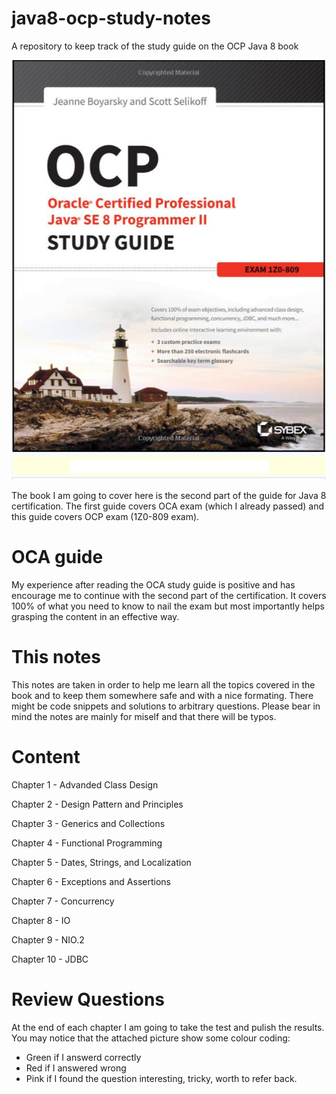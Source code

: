 # java8-ocp-study-notes
A repository to keep track of the study guide on the OCP Java 8 book

![javaBook](img/javaBook.png)

The book I am going to cover here is the second part of the guide for Java 8 certification. The first guide covers OCA exam (which I already passed) and this guide covers OCP exam (1Z0-809 exam).

# OCA guide
My experience after reading the OCA study guide is positive and has encourage me to continue with the second part of the certification. It covers 100% of what you need to know to nail the exam but most importantly helps grasping the content in an effective way.  

# This notes
This notes are taken in order to help me learn all the topics covered in the book and to keep them somewhere safe and with a nice formating. There might be code snippets and solutions to arbitrary questions. Please bear in mind the notes are mainly for miself and that there will be typos.   

# Content
Chapter 1 - Advanded Class Design

Chapter 2 - Design Pattern and Principles

Chapter 3 - Generics and Collections

Chapter 4 - Functional Programming

Chapter 5 - Dates, Strings, and Localization

Chapter 6 - Exceptions and Assertions

Chapter 7 - Concurrency

Chapter 8 - IO

Chapter 9 - NIO.2

Chapter 10 - JDBC

# Review Questions

At the end of each chapter I am going to take the test and pulish the results. You may notice that the attached picture show some colour coding:
- Green if I answerd correctly
- Red if I answered wrong
- Pink if I found the question interesting, tricky, worth to refer back.

